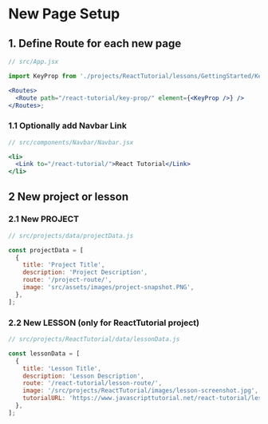 # New Page Setup

## 1. Define Route for each new page

```jsx
// src/App.jsx

import KeyProp from './projects/ReactTutorial/lessons/GettingStarted/KeyProp';

<Routes>
  <Route path="/react-tutorial/key-prop/" element={<KeyProp />} />
</Routes>;
```

### 1.1 Optionally add Navbar Link

```jsx
// src/components/Navbar/Navbar.jsx

<li>
  <Link to="/react-tutorial/">React Tutorial</Link>
</li>
```

## 2 New project or lesson 

### 2.1 New PROJECT

```jsx
// src/projects/data/projectData.js

const projectData = [
  {
    title: 'Project Title',
    description: 'Project Description',
    route: '/project-route/',
    image: 'src/assets/images/project-snapshot.PNG',
  },
];
```

### 2.2 New LESSON (only for ReactTutorial project)

```jsx
// src/projects/ReactTutorial/data/lessonData.js

const lessonData = [
  {
    title: 'Lesson Title',
    description: 'Lesson Description',
    route: '/react-tutorial/lesson-route/',
    image: '/src/projects/ReactTutorial/images/lesson-screenshot.jpg',
    tutorialURL: 'https://www.javascripttutorial.net/react-tutorial/lesson-url/',
  },
];
```